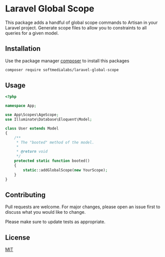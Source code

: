 # Laravel Global Scope

This package adds a handful of global scope commands to Artisan in your Laravel project. Generate scope files to allow you to constraints to all queries for a given model.
## Installation

Use the package manager [composer](https://getcomposer.org/) to install this packages

```bash
composer require softmedialabs/laravel-global-scope
```

## Usage

```php
<?php

namespace App;

use App\Scopes\AgeScope;
use Illuminate\Database\Eloquent\Model;

class User extends Model
{
    /**
     * The "booted" method of the model.
     *
     * @return void
     */
    protected static function booted()
    {
        static::addGlobalScope(new YourScope);
    }
}
```

## Contributing
Pull requests are welcome. For major changes, please open an issue first to discuss what you would like to change.

Please make sure to update tests as appropriate.

## License
[MIT](https://choosealicense.com/licenses/mit/)
